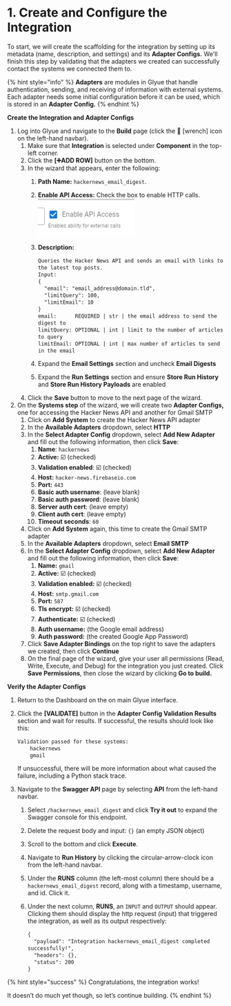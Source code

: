# 1. Create and Configure the Integration

To start, we will create the scaffolding for the integration by setting up its metadata (name, description, and settings) and its **Adapter Configs.** We'll finish this step by validating that the adapters we created can successfully contact the systems we connected them to.

{% hint style="info" %}
**Adapters** are modules in Glyue that handle authentication, sending, and receiving of information with external systems. Each adapter needs some initial configuration before it can be used, which is stored in an **Adapter Config.**
{% endhint %}



**Create the Integration and Adapter Configs**

1. Log into Glyue and navigate to the **Build** page (click the 🔧 \[wrench] icon on the left-hand navbar).
   1. Make sure that **Integration** is selected under **Component** in the top-left corner.
   2. Click the **\[➕ADD ROW]** button on the bottom.
   3. In the wizard that appears, enter the following:
      1. **Path Name:** `hackernews_email_digest`.
      2. **Enable API Access:** Check the box to enable HTTP calls.\
         ![](<../../.gitbook/assets/image (104).png>)
      3.  **Description:**&#x20;

          ```
          Queries the Hacker News API and sends an email with links to the latest top posts.
          Input:
          {
            "email": "email_address@domain.tld",
            "limitQuery": 100,
            "limitEmail": 10
          }
          email:      REQUIRED | str | the email address to send the digest to
          limitQuery: OPTIONAL | int | limit to the number of articles to query
          limitEmail: OPTIONAL | int | max number of articles to send in the email
          ```
      4. Expand the **Email Settings** section and uncheck **Email Digests**
      5. Expand the **Run Settings** section and ensure **Store Run History** and **Store Run History Payloads** are enabled
   4. Click the **Save** button to move to the next page of the wizard.
2. On the **Systems step** of the wizard, we will create two **Adapter Configs,** one for accessing the Hacker News API and another for Gmail SMTP
   1. Click on **Add System** to create the Hacker News API adapter
   2. In the **Available Adapters** dropdown, select **HTTP**
   3. In the **Select Adapter Config** dropdown, select **Add New Adapter** and fill out the following information, then click **Save**:
      1. **Name**: `hackernews`
      2. **Active:** ☑️ (checked)
      3. **Validation enabled**: ☑️ (checked)
      4. **Host:** `hacker-news.firebaseio.com`
      5. **Port:** `443`
      6. **Basic auth username**: (leave blank)
      7. **Basic auth password**: (leave blank)
      8. **Server auth cert**: (leave empty)
      9. **Client auth cert**: (leave empty)
      10. **Timeout seconds**: `60`
   4. Click on **Add System** again, this time to create the Gmail SMTP adapter
   5. In the **Available Adapters** dropdown, select **Email SMTP**
   6. In the **Select Adapter Config** dropdown, select **Add New Adapter** and fill out the following information, then click **Save**:
      1. **Name:** `gmail`
      2. **Active:** ☑️ (checked)
      3. **Validation enabled:** ☑️ (checked)
      4. **Host:** `smtp.gmail.com`
      5. **Port:** `587`
      6. **Tls encrypt:** ☑️ (checked)
      7. **Authenticate:** ☑️ (checked)
      8. **Auth username:** (the Google email address)
      9. **Auth password:** (the created Google App Password)
   7. Click **Save Adapter Bindings** on the top right to save the adapters we created, then click **Continue**
   8. On the final page of the wizard, give your user all permissions (Read, Write, Execute, and Debug) for the integration you just created. Click **Save Permissions**, then close the wizard by clicking **Go to build.**



**Verify the Adapter Configs**

1. Return to the Dashboard on the on main Glyue interface.
2.  Click the **\[VALIDATE]** button in the **Adapter Config Validation Results** section and wait for results. If successful, the results should look like this:

    ```
    Validation passed for these systems:
        hackernews
        gmail
    ```

    If unsuccessful, there will be more information about what caused the failure, including a Python stack trace.
3. Navigate to the **Swagger API** page by selecting **API** from the left-hand navbar.
   1. Select `/hackernews_email_digest` and click **Try it out** to expand the Swagger console for this endpoint.
   2. Delete the request body and input: `{}` (an empty JSON object)
   3. Scroll to the bottom and click **Execute**.
   4. Navigate to **Run History** by clicking the circular-arrow-clock icon from the left-hand navbar.
   5. Under the **RUNS** column (the left-most column) there should be a `hackernews_email_digest` record, along with a timestamp, username, and id. Click it.
   6.  Under the next column, **RUNS**, an `INPUT` and `OUTPUT` should appear. Clicking them should display the http request (input) that triggered the integration, as well as its output respectively:

       ```
       {
         "payload": "Integration hackernews_email_digest completed successfully!",
         "headers": {},
         "status": 200
       }
       ```

{% hint style="success" %}
Congratulations, the integration works!

It doesn’t do much yet though, so let’s continue building.
{% endhint %}
